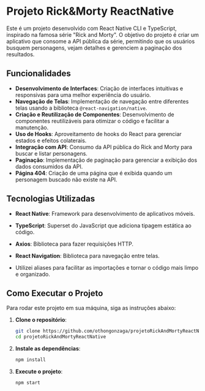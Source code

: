 # Projeto Rick&Morty ReactNative

Este é um projeto desenvolvido com React Native CLI e TypeScript, inspirado na famosa série "Rick and Morty". O objetivo do projeto é criar um aplicativo que consome a API pública da série, permitindo que os usuários busquem personagens, vejam detalhes e gerenciem a paginação dos resultados.

## Funcionalidades

- **Desenvolvimento de Interfaces**: Criação de interfaces intuitivas e responsivas para uma melhor experiência do usuário.
- **Navegação de Telas**: Implementação de navegação entre diferentes telas usando a biblioteca `@react-navigation/native`.
- **Criação e Reutilização de Componentes**: Desenvolvimento de componentes reutilizáveis para otimizar o código e facilitar a manutenção.
- **Uso de Hooks**: Aproveitamento de hooks do React para gerenciar estados e efeitos colaterais.
- **Integração com API**: Consumo da API pública do Rick and Morty para buscar e listar personagens.
- **Paginação**: Implementação de paginação para gerenciar a exibição dos dados consumidos da API.
- **Página 404**: Criação de uma página que é exibida quando um personagem buscado não existe na API.

## Tecnologias Utilizadas

- **React Native**: Framework para desenvolvimento de aplicativos móveis.
- **TypeScript**: Superset do JavaScript que adiciona tipagem estática ao código.
- **Axios**: Biblioteca para fazer requisições HTTP.
- **React Navigation**: Biblioteca para navegação entre telas.

- Utilizei aliases para facilitar as importações e tornar o código mais limpo e organizado.

## Como Executar o Projeto

Para rodar este projeto em sua máquina, siga as instruções abaixo:

1. **Clone o repositório**:
   ```bash
   git clone https://github.com/othongonzaga/projetoRickAndMortyReactNative.git
   cd projetoRickAndMortyReactNative
   
2. **Instale as dependências**:
   ```bash
   npm install

3. **Execute o projeto**:
   ```bash
   npm start
